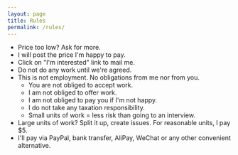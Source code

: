 ```yaml
---
layout: page
title: Rules
permalink: /rules/
---
```


- Price too low? Ask for more.
- I will post the price I'm happy to pay.
- Click on "I'm interested" link to mail me.
- Do not do any work until we're agreed.
- This is not employment. No obligations from me nor from you.
   - You are not obliged to accept work.
   - I am not obliged to offer work.
   - I am not obliged to pay you if I'm not happy.
   - I do not take any taxation responsibility.
   - Small units of work = less risk than going to an interview.
- Large units of work? Split it up, create issues. For reasonable units, I pay $5.
- I'll pay via PayPal, bank transfer, AliPay, WeChat or any other convenient alternative.
